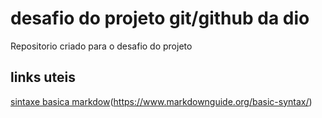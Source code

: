 # desafio do projeto  git/github da dio 
Repositorio criado para o desafio do projeto 


## links uteis 
[sintaxe basica markdow]()(https://www.markdownguide.org/basic-syntax/)





